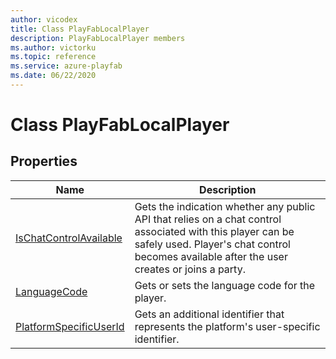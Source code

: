 ```yaml
---
author: vicodex
title: Class PlayFabLocalPlayer
description: PlayFabLocalPlayer members
ms.author: victorku
ms.topic: reference
ms.service: azure-playfab
ms.date: 06/22/2020
---
```


# Class PlayFabLocalPlayer

## Properties

| Name | Description |
| --- | --- |
| [IsChatControlAvailable](properties/playfabunityischatcontrolavailable.md) | Gets the indication whether any public API that relies on a chat control associated with this player can be safely used. Player's chat control becomes available after the user creates or joins a party. |
| [LanguageCode](properties/playfabunitylanguagecode.md) | Gets or sets the language code for the player. |
| [PlatformSpecificUserId](properties/playfabunityplatformspecificuserid.md) | Gets an additional identifier that represents the platform's user-specific identifier. |

